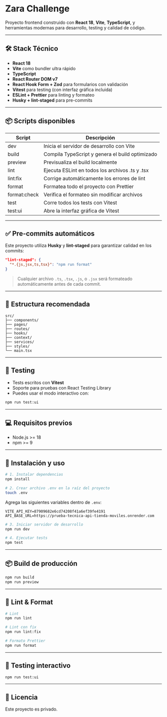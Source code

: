# Zara Challenge

Proyecto frontend construido con **React 18**, **Vite**, **TypeScript**, y herramientas modernas para desarrollo, testing y calidad de código.

---

## 🛠️ Stack Técnico

- **React 18**
- **Vite** como bundler ultra rápido
- **TypeScript**
- **React Router DOM v7**
- **React Hook Form + Zod** para formularios con validación
- **Vitest** para testing (con interfaz gráfica incluida)
- **ESLint + Prettier** para linting y formateo
- **Husky + lint-staged** para pre-commits

---

## 📦 Scripts disponibles

| Script         | Descripción                                           |
|----------------|-------------------------------------------------------|
| dev            | Inicia el servidor de desarrollo con Vite            |
| build          | Compila TypeScript y genera el build optimizado      |
| preview        | Previsualiza el build localmente                     |
| lint           | Ejecuta ESLint en todos los archivos .ts y .tsx      |
| lint:fix       | Corrige automáticamente los errores de lint          |
| format         | Formatea todo el proyecto con Prettier               |
| format:check   | Verifica el formateo sin modificar archivos          |
| test           | Corre todos los tests con Vitest                     |
| test:ui        | Abre la interfaz gráfica de Vitest                   |

---

## ✅ Pre-commits automáticos

Este proyecto utiliza **Husky** y **lint-staged** para garantizar calidad en los commits:

```json
"lint-staged": {
  "*.{js,jsx,ts,tsx}": "npm run format"
}
```

> Cualquier archivo `.ts`, `.tsx`, `.js`, o `.jsx` será formateado automáticamente antes de cada commit.

---

## 📁 Estructura recomendada

```
src/
├── components/
├── pages/
├── routes/
├── hooks/
├── context/
├── services/
├── styles/
└── main.tsx
```

---

## 🧪 Testing

- Tests escritos con **Vitest**
- Soporte para pruebas con React Testing Library
- Puedes usar el modo interactivo con:

```bash
npm run test:ui
```

---

## 💻 Requisitos previos

- Node.js >= 18
- npm >= 9

---

## 🚀 Instalación y uso

```bash
# 1. Instalar dependencias
npm install

# 2. Crear archivo .env en la raíz del proyecto
touch .env
```

Agrega las siguientes variables dentro de `.env`:

```env
VITE_API_KEY=87909682e6cd74208f41a6ef39fe4191
API_BASE_URL=https://prueba-tecnica-api-tienda-moviles.onrender.com
```

```bash
# 3. Iniciar servidor de desarrollo
npm run dev

# 4. Ejecutar tests
npm test
```

---

## 📦 Build de producción

```bash
npm run build
npm run preview
```

---

## 🧹 Lint & Format

```bash
# Lint
npm run lint

# Lint con fix
npm run lint:fix

# Formato Prettier
npm run format
```

---

## 🧪 Testing interactivo

```bash
npm run test:ui
```

---

## 📄 Licencia

Este proyecto es privado.